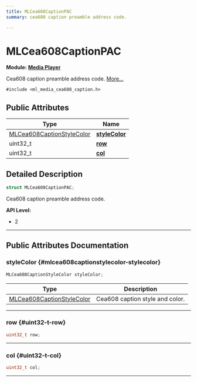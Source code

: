 ```yaml
---
title: MLCea608CaptionPAC
summary: cea608 caption preamble address code. 

---
```


# MLCea608CaptionPAC

**Module:** **[Media Player](/versioned_docs/version-22-May-2023/api-ref/api/Modules/group___media_player/group___media_player.md)**



Cea608 caption preamble address code.  [More...](#detailed-description)


`#include <ml_media_cea608_caption.h>`

## Public Attributes

| Type           | Name           |
| -------------- | -------------- |
| [MLCea608CaptionStyleColor](/versioned_docs/version-22-May-2023/api-ref/api/Modules/group___media_player/struct_m_l_cea608_caption_style_color.md) | **[styleColor](/versioned_docs/version-22-May-2023/api-ref/api/Modules/group___media_player/struct_m_l_cea608_caption_p_a_c.md#mlcea608captionstylecolor-stylecolor)**  |
| uint32_t | **[row](/versioned_docs/version-22-May-2023/api-ref/api/Modules/group___media_player/struct_m_l_cea608_caption_p_a_c.md#uint32-t-row)**  |
| uint32_t | **[col](/versioned_docs/version-22-May-2023/api-ref/api/Modules/group___media_player/struct_m_l_cea608_caption_p_a_c.md#uint32-t-col)**  |

## Detailed Description

```cpp
struct MLCea608CaptionPAC;
```

Cea608 caption preamble address code. 




**API Level:**
  * 2




-----------
## Public Attributes Documentation

### styleColor {#mlcea608captionstylecolor-stylecolor}

```cpp
MLCea608CaptionStyleColor styleColor;
```



| Type | Description |
|--|--|
| [MLCea608CaptionStyleColor](/versioned_docs/version-22-May-2023/api-ref/api/Modules/group___media_player/struct_m_l_cea608_caption_style_color.md) | Cea608 caption style and color.  |






-----------

### row {#uint32-t-row}

```cpp
uint32_t row;
```






-----------

### col {#uint32-t-col}

```cpp
uint32_t col;
```






-----------


